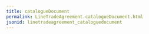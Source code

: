 ```yaml
---
title: catalogueDocument
permalink: LineTradeAgreement.catalogueDocument.html
jsonid: linetradeagreement_cataloguedocument
---
```

